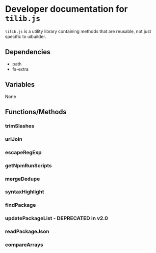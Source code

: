 # Developer documentation for `tilib.js`

`tilib.js` is a utility library containing methods that are reusable, not just specific to uibuilder.

## Dependencies

* path
* fs-extra

## Variables

None

## Functions/Methods

### trimSlashes

### urlJoin

### escapeRegExp

### getNpmRunScripts

### mergeDedupe

### syntaxHighlight

### findPackage

### updatePackageList - DEPRECATED in v2.0

### readPackageJson

### compareArrays
